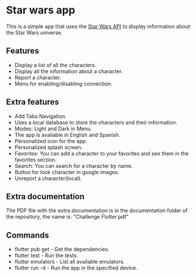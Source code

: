 # Star wars app
This is a simple app that uses the [Star Wars API](https://swapi.dev/) to display information about the Star Wars universe.

## Features
- Display a list of all the characters.
- Display all the information about a character.
- Report a character.
- Menu for enabling/disabling connection.

## Extra features
- Add Tabs Navigation.
- Uses a local database to store the characters and their information.
- Modes: Light and Dark in Menu.
- The app is available in English and Spanish.
- Personalized icon for the app.
- Personalized splash screen.
- Favorites: You can add a character to your favorites and see them in the favorites section.
- Search: You can search for a character by name.
- Button for look character in google images.
- Unreport a character(local).

## Extra documentation
The PDF file with the extra documentation is in the documentation folder of the repository, the name is: "Challenge Flutter.pdf"

## Commands
- flutter pub get - Get the dependencies.
- flutter test - Run the tests.
- flutter emulators - List all available emulators.
- flutter run -d <device> - Run the app in the specified device.
